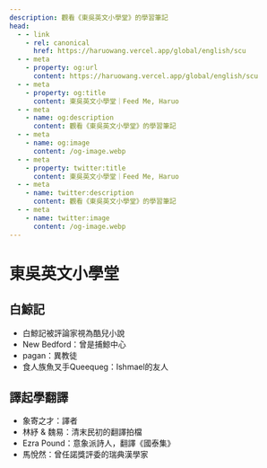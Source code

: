 ```yaml
---
description: 觀看《東吳英文小學堂》的學習筆記
head:
  - - link
    - rel: canonical
      href: https://haruowang.vercel.app/global/english/scu
  - - meta
    - property: og:url
      content: https://haruowang.vercel.app/global/english/scu
  - - meta
    - property: og:title
      content: 東吳英文小學堂｜Feed Me, Haruo
  - - meta
    - name: og:description
      content: 觀看《東吳英文小學堂》的學習筆記
  - - meta
    - name: og:image
      content: /og-image.webp
  - - meta
    - property: twitter:title
      content: 東吳英文小學堂｜Feed Me, Haruo
  - - meta
    - name: twitter:description
      content: 觀看《東吳英文小學堂》的學習筆記
  - - meta
    - name: twitter:image
      content: /og-image.webp
---
```


# 東吳英文小學堂

<p><Badge type="info" text="🌱 Seedlings" /></P>

## 白鯨記
- 白鯨記被評論家視為酷兒小說
- New Bedford：曾是捕鯨中心
- pagan：異教徒
- 食人族魚叉手Queequeg：Ishmael的友人

## 譯起學翻譯
- 象寄之才：譯者
- 林紓 & 魏易：清末民初的翻譯拍檔
- Ezra Pound：意象派詩人，翻譯《國泰集》
- 馬悅然：曾任諾獎評委的瑞典漢學家